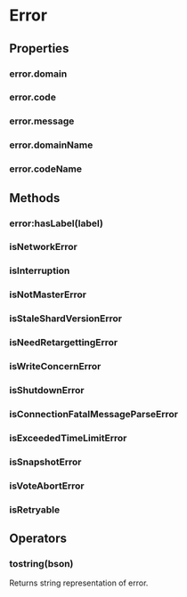 Error
=====

Properties
----------

### error.domain

### error.code

### error.message

### error.domainName

### error.codeName

Methods
-------

### error:hasLabel(label)

### isNetworkError

### isInterruption

### isNotMasterError

### isStaleShardVersionError

### isNeedRetargettingError

### isWriteConcernError

### isShutdownError

### isConnectionFatalMessageParseError

### isExceededTimeLimitError

### isSnapshotError

### isVoteAbortError

### isRetryable

Operators
---------

### tostring(bson)
Returns string representation of error.
